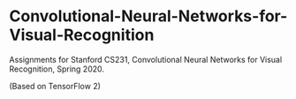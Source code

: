 # Convolutional-Neural-Networks-for-Visual-Recognition

Assignments for Stanford CS231, Convolutional Neural Networks for Visual Recognition, Spring 2020.

(Based on TensorFlow 2)